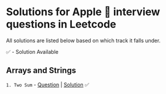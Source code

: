 # Solutions for Apple :apple: interview questions in Leetcode

All solutions are listed below based on which track it falls under.

:white_check_mark: - Solution Available
## Arrays and Strings

```1. Two Sum``` - [Question](https://leetcode.com/problems/two-sum/) | [Solution](two_sum.py) :white_check_mark:


